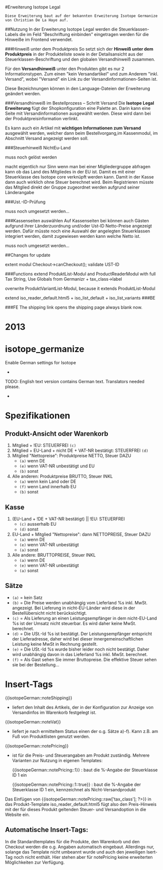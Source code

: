 #Erweiterung Isotope Legal

	Diese Erweiterung baut auf der bekannten Erweiterung Isotope Germanize von Christian De La Haye auf.
##Nutzung
In der Erweiterung Isotope Legal werden die Steuerklassen-Labels die im Feld "Beschriftung einbinden" eingetragen werden für die Hinweiße im Frontend verwendet.

###Hinweiß unter dem Produktpreis
So setzt sich der **Hinweiß unter dem Produktpreis** in der Produkteliste sowie in der Detailsansicht aus der Steuerklassen-Beschriftung und den globalen Versandhinweiß zusammen.


Für den **Versandhinweiß** unter den Produkten gibt es nur 2 Informationstypen. Zum einen "kein Versandartikel" und zum Anderem "inkl. Versand", wobei "Versand" ein Link zu der Versandinformationen-Seiten ist.

Diese Bezeichnungen können in den Language-Dateien der Erweiterung geändert werden.

###Versandhinweiß im Bestellprozess – Schritt Versand
Die **Isotope Legal Erweiterung** fügt der Shopkonfiguration eine Palette an.
Darin kann eine Seite mit Versandinformationen ausgewählt werden. Diese wird dann bei der Produktpreisinformation verlinkt.

Es kann auch ein Artikel mit **wichtigen Informationen zum Versand** ausgewählt werden, welcher dann beim Bestellvorgang,im Kassenmodul, im Abschnitt Versand angezeigt werden soll.

###Steuerhinweiß NichtEu-Land 

muss noch gelöst werden

macht eigentlich nur Sinn wenn man bei einer Migliedergruppe abfragen kann ob das Land des Mitgliedes in der EU ist. Damit es mit einer Steuerklasse des Isotope core verknüpft werden kann. Damit in der Kasse dann auch wirklich ohne Steuer berechnet wird. Beim Registrieren müsste das Mitglied direkt der Gruppe zugeordnet werden aufgrund seiner Länderangabe


###Ust.-ID-Prüfung 

muss noch umgesetzt werden...

###Kassenseiten auswählen
Auf Kassenseiten bei können auch Gästen aufgrund ihrer Länderzuordnung und/oder Ust-ID Netto-Preise angezeigt werden.
Dafür müsste noch eine Auswahl der angelegten Steuerklassen integriert werden, damit zugewiesen werden kann welche Netto ist.

muss noch umgesetzt werden...

##Changes for update

extent modul Checkout->canCheckout();
validate UST-ID

###Functions
extend ProduktList-Modul and ProductReaderModul with full Tax String,
Use Globals from Germanizr + tax_class->label

overwrite ProduktVariantList-Modul, because it extends ProduktList-Modul

extend iso_reader_default.html5 + iso_list_default + iso_list_variants
###BE


###FE
The shipping link opens the shipping page always blank now.


2013
=================
isotope_germanize
=================

Enable German settings for Isotope

-

TODO: English text version contains German text. Translators needed please.

-


Spezifikationen
===============

Produkt-Ansicht oder Warenkorb
------------------------------

1. Mitglied + !EU: STEUERFREI `(c)`
2. Mitglied + EU-Land + nicht DE + VAT-NR bestätigt: STEUERFREI `(d)`
3. Mitglied "Nettopreise": Produktpreise NETTO, Steuer DAZU
	- `(a)` wenn DE
    - `(e)` wenn VAT-NR unbestätigt und EU
	- `(b)` sonst
4. Alle anderen: Produktpreise BRUTTO, Steuer INKL
	- `(a)` wenn kein Land oder DE
	- `(f)` wenn Land innerhalb EU
	- `(b)` sonst



Kasse
-----

1. (EU-Land + !DE + VAT-NR bestätigt) || !EU: STEUERFREI
	- `(c)` ausserhalb EU
	- `(d)` sonst
2. EU-Land + Mitglied "Nettopreise": dann NETTOPREISE, Steuer DAZU
	- `(a)` wenn DE
	- `(e)` wenn VAT-NR unbestätigt
	- `(a)` sonst
3. Alle andere: BRUTTOPREISE, Steuer INKL
	- `(a)` wenn DE
	- `(e)` wenn VAT-NR unbestätigt
	- `(a)` sonst



Sätze
-----

- `(a)` = kein Satz
- `(b)` = Die Preise werden unabhängig vom Lieferland %s inkl. MwSt. angezeigt. Bei Lieferung in nicht-EU-Länder wird diese in der Bestellübersicht nicht berücksichtigt.
- `(c)` = Als Lieferung an einen Leistungsempfänger in dem nicht-EU-Land %s ist der Umsatz nicht steuerbar. Es wird daher keine MwSt. berechnet.
- `(d)` = Die USt.-Id %s ist bestätigt. Der Leistungsempfänger entspricht der Lieferadresse, daher wird bei dieser innergemeinschaftlichen Leistung keine MwSt in Rechnung gestellt.
- `(e)` = Die USt.-Id %s wurde bisher leider noch nicht bestätigt. Daher wird unabhängig davon in das Lieferland %s inkl. MwSt. berechnet.
- `(f)` = Als Gast sehen Sie immer Bruttopreise. Die effektive Steuer sehen sie bei der Bestellung...




Insert-Tags
===============

{{isotopeGerman::noteShipping}}
- liefert den Inhalt des Artikels, der in der Konfiguration zur Anzeige von Versandinfos im Warenkorb festgelegt ist.


{{isotopeGerman::noteVat}}
- liefert je nach ermitteltem Status einen der o.g. Sätze a)-f). Kann z.B. am Fuß von Produktlisten genutzt werden.


{{isotopeGerman::notePricing}}
- ist für die Preis- und Steuerangaben am Produkt zuständig. Mehrere Varianten zur Nutzung in eigenen Templates:

  {{isotopeGerman::notePricing::1}} : baut die %-Angabe der Steuerklasse ID 1 ein

  {{isotopeGerman::notePricing::1::true}} : baut die %-Angabe der Steuerklasse ID 1 ein, kennzeichnet als Nicht-Versandprodukt
  
Das Einfügen von {{isotopeGerman::notePricing::<?php echo $this->raw['tax_class']; ?>}} in das Produkt-Template iso_reader_default.html5
fügt also den Preis-Hinweis mit der für dieses Produkt geltenden Steuer- und Versandoption in die Website ein.


Automatische Insert-Tags: 
---------
In die Standardtemplates für die Produkte, den Warenkorb und den Checkout werden die o.g. Angaben automatisch eingebaut. 
Allerdings nur, solange das Template nicht umbeannt wurde und auch den jeweiligen Isert-Tag noch nicht enthält.
Hier stehen aber für notePricing keine erweiterten Möglichkeiten zur Verfügung. 

